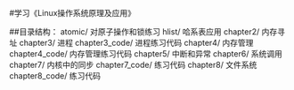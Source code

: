 #学习《Linux操作系统原理及应用》

##目录结构：
	atomic/ 对原子操作和锁练习
	hlist/  哈系表应用
	chapter2/ 内存寻址
	chapter3/ 进程
	chapter3_code/ 进程练习代码
	chapter4/ 内存管理
	chapter4_code/ 内存管理练习代码
	chapter5/ 中断和异常
	chapter6/ 系统调用
	chapter7/ 内核中的同步
	chapter7_code/ 练习代码
	chapter8/ 文件系统
	chapter8_code/ 练习代码
